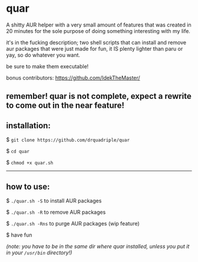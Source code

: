 # quar
A shitty AUR helper with a very small amount of features that was created in 20 minutes for the sole purpose of doing something interesting with my life.

it's in the fucking description;
two shell scripts that can install and remove aur packages that were just made for fun, it IS plenty lighter than paru or yay, so do whatever you want.

be sure to make them executable!

bonus contributors: https://github.com/IdekTheMaster/

remember! quar is not complete, expect a rewrite to come out in the near feature!
-------------
installation:
-------------
$ `git clone https://github.com/drquadriple/quar`

$ `cd quar`

$ `chmod +x quar.sh`

-----------
how to use:
-----------

$ `./quar.sh -S` to install AUR packages

$ `./quar.sh -R` to remove AUR packages

$ `./quar.sh -Rns` to purge AUR packages (wip feature)

$ have fun

*(note: you have to be in the same dir where quar installed, unless you put it in your `/usr/bin` directory!)*
